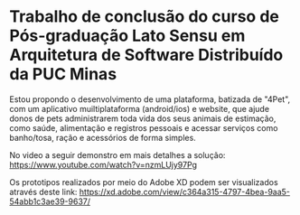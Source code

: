 # Trabalho de conclusão do curso de Pós-graduação Lato Sensu em Arquitetura de Software Distribuído da PUC Minas

Estou propondo o desenvolvimento de uma plataforma, batizada de "4Pet", com um aplicativo muiltiplataforma (android/ios) e website, que ajude donos de pets administrarem toda vida dos seus animais de estimação, como saúde, alimentação e registros pessoais e acessar serviços como banho/tosa, ração e acessórios de forma simples.

No video a seguir demonstro em mais detalhes a solução: https://www.youtube.com/watch?v=nzmLUjy97Pg

Os prototipos realizados por meio do Adobe XD podem ser visualizados através deste link: https://xd.adobe.com/view/c364a315-4797-4bea-9aa5-54abb1c3ae39-9637/
